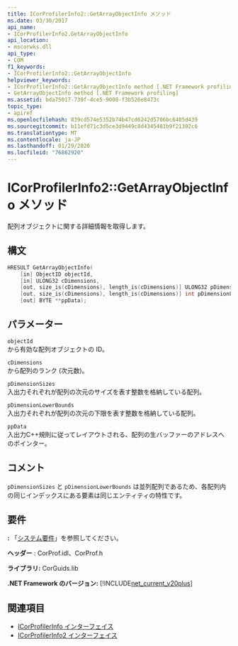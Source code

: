 ```yaml
---
title: ICorProfilerInfo2::GetArrayObjectInfo メソッド
ms.date: 03/30/2017
api_name:
- ICorProfilerInfo2.GetArrayObjectInfo
api_location:
- mscorwks.dll
api_type:
- COM
f1_keywords:
- ICorProfilerInfo2::GetArrayObjectInfo
helpviewer_keywords:
- ICorProfilerInfo2::GetArrayObjectInfo method [.NET Framework profiling]
- GetArrayObjectInfo method [.NET Framework profiling]
ms.assetid: bda75017-739f-4ce5-9000-f3b526e8473c
topic_type:
- apiref
ms.openlocfilehash: 839cd574e5352b74b47cd6242d5706bc6405d439
ms.sourcegitcommit: b11efd71c3d5ce3d9449c8d4345481b9f21392c6
ms.translationtype: MT
ms.contentlocale: ja-JP
ms.lasthandoff: 01/29/2020
ms.locfileid: "76862920"
---
```

# <a name="icorprofilerinfo2getarrayobjectinfo-method"></a>ICorProfilerInfo2::GetArrayObjectInfo メソッド
配列オブジェクトに関する詳細情報を取得します。  
  
## <a name="syntax"></a>構文  
  
```cpp  
HRESULT GetArrayObjectInfo(  
    [in] ObjectID objectId,  
    [in] ULONG32 cDimensions,  
    [out, size_is(cDimensions), length_is(cDimensions)] ULONG32 pDimensionSizes[],  
    [out, size_is(cDimensions), length_is(cDimensions)] int pDimensionLowerBounds[],  
    [out] BYTE **ppData);  
```  
  
## <a name="parameters"></a>パラメーター  
 `objectId`  
 から有効な配列オブジェクトの ID。  
  
 `cDimensions`  
 から配列のランク (次元数)。  
  
 `pDimensionSizes`  
 入出力それぞれが配列の次元のサイズを表す整数を格納している配列。  
  
 `pDimensionLowerBounds`  
 入出力それぞれが配列の次元の下限を表す整数を格納している配列。  
  
 `ppData`  
 入出力C++規則に従ってレイアウトされる、配列の生バッファーのアドレスへのポインター。  
  
## <a name="remarks"></a>コメント  
 `pDimensionSizes` と `pDimensionLowerBounds` は並列配列であるため、各配列内の同じインデックスにある要素は同じエンティティの特性です。  
  
## <a name="requirements"></a>要件  
 **:** 「[システム要件](../../../../docs/framework/get-started/system-requirements.md)」を参照してください。  
  
 **ヘッダー** : CorProf.idl、CorProf.h  
  
 **ライブラリ:** CorGuids.lib  
  
 **.NET Framework のバージョン:** [!INCLUDE[net_current_v20plus](../../../../includes/net-current-v20plus-md.md)]  
  
## <a name="see-also"></a>関連項目

- [ICorProfilerInfo インターフェイス](icorprofilerinfo-interface.md)
- [ICorProfilerInfo2 インターフェイス](icorprofilerinfo2-interface.md)
